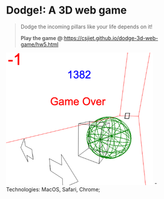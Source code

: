 # Dodge!: A 3D web game

> Dodge the incoming pillars like your life depends on it!
> 
> **Play the game @**:<a href="gitpages">https://csjiet.github.io/dodge-3d-web-game/hw5.html</a>

<img src="./smashed.png" width=400>
- Technologies: MacOS, Safari, Chrome;


